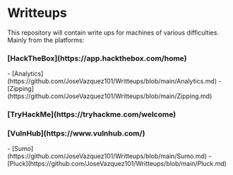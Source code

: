 # Writteups

This repository will contain write ups for machines of various difficulties. Mainly from the platforms:
<h3>[HackTheBox](https://app.hackthebox.com/home)</h3>
  - [Analytics](https://github.com/JoseVazquez101/Writteups/blob/main/Analytics.md)
  - [Zipping](https://github.com/JoseVazquez101/Writteups/blob/main/Zipping.md)

<h3>[TryHackMe](https://tryhackme.com/welcome)</h3>

<h3>[VulnHub](https://www.vulnhub.com/)</h3>
  - [Sumo](https://github.com/JoseVazquez101/Writteups/blob/main/Sumo.md)
  - [Pluck](https://github.com/JoseVazquez101/Writteups/blob/main/Pluck.md)
